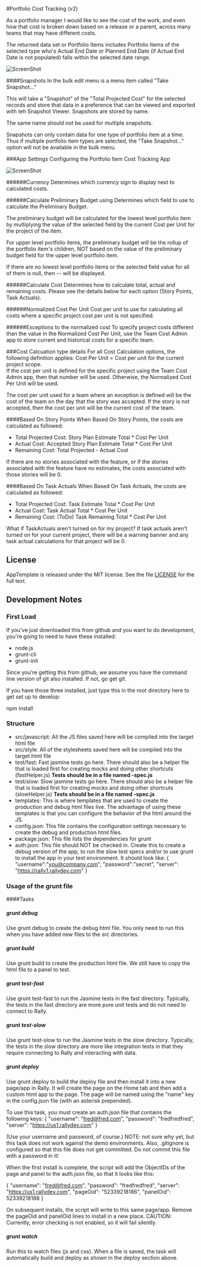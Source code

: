 #Portfolio Cost Tracking (v2)

As a portfolio manager I would like to see the cost of the work, and even how that cost is broken down based on a release or a parent, across many teams that may have different costs.  

The returned data set or Portfolio Items includes Portfolio Items of the selected type who's Actual End Date or Planned End Date (if Actual End Date is not populated) falls within the selected date range.  

![ScreenShot](/images/portfolio-cost-tracking-v2.png)


####Snapshots 
In the bulk edit menu is a menu item called "Take Snapshot..." 

This will take a "Snapshot" of the "Total Projected Cost" for the selected records and store that data in a preference that can be viewed and exported with teh Snapshot Viewer. 
Snapshots are stored by name.  

The same name should not be used for multiple snapshots.

Snapshots can only contain data for one type of portfolio item at a time.  Thus if multiple portfolio item types are selected, the "Take Snapshot..." option will not be available in the bulk menu. 


###App Settings
Configuring the Portfolio Item Cost Tracking App

 ![ScreenShot](/images/portfolio-cost-tracking-v2-settings.png)

######Currency
Determines which currency sign to display next to calculated costs.  

######Calculate Preliminary Budget using
Determines which field to use to calculate the Preliminary Budget.  

The preliminary budget will be calculated for the lowest level portfolio item by multiplying the value of the selected field by the current Cost per Unit for the project of the item. 

For upper level portfolio items, the preliminary budget will be the rollup of the portfolio item's children, NOT based on the value of the preliminary budget field for the upper level portfolio item.  

If there are no lowest level portfolio items or the selected field value for all of them is null, then -- will be displayed.  

######Calculate Cost
Determines how to calculate total, actual and remaining costs.  Please see the details below for each option (Story Points, Task Actuals).

######Normalized Cost Per Unit
Cost per unit to use for calculating all costs where a specific project cost per unit is not specified.  

######Exceptions to the normalized cost
To specify project costs different than the value in the Normalized Cost Per Unit, use the Team Cost Admin app to store current and historical costs for a specific team.  

###Cost Calcuation type details
For all Cost Calculation options, the following definition applies:
Cost Per Unit = Cost per unit for the current project scope.  
If the cost per unit is defined for the specific project using the Team Cost Admin app, then that number will be used.  Otherwise, the Normalized Cost Per Unit will be used. 

The cost per unit used for a team where an exception is defined will be the cost of the team on the day that the story was accepted.  If the story is not accepted, then the cost per unit will
be the current cost of the team.  

####Based On Story Points
When Based On Story Points, the costs are calculated as followed:

* Total Projected Cost:  Story Plan Estimate Total * Cost Per Unit
* Actual Cost: Accepted Story Plan Estimate Total * Cost Per Unit
* Remaining Cost: Total Projected - Actual Cost

If there are no stories associated with the feature, or if the stories associated with the feature have no estimates, the costs associated with those stories will be 0.

####Based On Task Actuals
When Based On Task Actuals, the costs are calculated as followed:

* Total Projected Cost:  Task Estimate Total * Cost Per Unit
* Actual Cost: Task Actual Total * Cost Per Unit
* Remaining Cost: (ToDo) Task Remaining Total * Cost Per Unit

What if TaskActuals aren't turned on for my project? 
If task actuals aren't turned on for your current project, there will be a warning banner and any task actual calculations for that project will be 0.  


## License

AppTemplate is released under the MIT license.  See the file [LICENSE](./LICENSE) for the full text.

## Development Notes

### First Load

If you've just downloaded this from github and you want to do development, 
you're going to need to have these installed:

 * node.js
 * grunt-cli
 * grunt-init
 
Since you're getting this from github, we assume you have the command line
version of git also installed.  If not, go get git.

If you have those three installed, just type this in the root directory here
to get set up to develop:

  npm install

### Structure

  * src/javascript:  All the JS files saved here will be compiled into the 
  target html file
  * src/style: All of the stylesheets saved here will be compiled into the 
  target html file
  * test/fast: Fast jasmine tests go here.  There should also be a helper 
  file that is loaded first for creating mocks and doing other shortcuts
  (fastHelper.js) **Tests should be in a file named <something>-spec.js**
  * test/slow: Slow jasmine tests go here.  There should also be a helper
  file that is loaded first for creating mocks and doing other shortcuts 
  (slowHelper.js) **Tests should be in a file named <something>-spec.js**
  * templates: This is where templates that are used to create the production
  and debug html files live.  The advantage of using these templates is that
  you can configure the behavior of the html around the JS.
  * config.json: This file contains the configuration settings necessary to
  create the debug and production html files.  
  * package.json: This file lists the dependencies for grunt
  * auth.json: This file should NOT be checked in.  Create this to create a
  debug version of the app, to run the slow test specs and/or to use grunt to
  install the app in your test environment.  It should look like:
    {
        "username":"you@company.com",
        "password":"secret",
        "server": "https://rally1.rallydev.com"
    }
  
### Usage of the grunt file
####Tasks
    
##### grunt debug

Use grunt debug to create the debug html file.  You only need to run this when you have added new files to
the src directories.

##### grunt build

Use grunt build to create the production html file.  We still have to copy the html file to a panel to test.

##### grunt test-fast

Use grunt test-fast to run the Jasmine tests in the fast directory.  Typically, the tests in the fast 
directory are more pure unit tests and do not need to connect to Rally.

##### grunt test-slow

Use grunt test-slow to run the Jasmine tests in the slow directory.  Typically, the tests in the slow
directory are more like integration tests in that they require connecting to Rally and interacting with
data.

##### grunt deploy

Use grunt deploy to build the deploy file and then install it into a new page/app in Rally.  It will create the page on the Home tab and then add a custom html app to the page.  The page will be named using the "name" key in the config.json file (with an asterisk prepended).

To use this task, you must create an auth.json file that contains the following keys:
{
    "username": "fred@fred.com",
    "password": "fredfredfred",
    "server": "https://us1.rallydev.com"
}

(Use your username and password, of course.)  NOTE: not sure why yet, but this task does not work against the demo environments.  Also, .gitignore is configured so that this file does not get committed.  Do not commit this file with a password in it!

When the first install is complete, the script will add the ObjectIDs of the page and panel to the auth.json file, so that it looks like this:

{
    "username": "fred@fred.com",
    "password": "fredfredfred",
    "server": "https://us1.rallydev.com",
    "pageOid": "52339218186",
    "panelOid": 52339218188
}

On subsequent installs, the script will write to this same page/app. Remove the
pageOid and panelOid lines to install in a new place.  CAUTION:  Currently, error checking is not enabled, so it will fail silently.

##### grunt watch

Run this to watch files (js and css).  When a file is saved, the task will automatically build and deploy as shown in the deploy section above.

